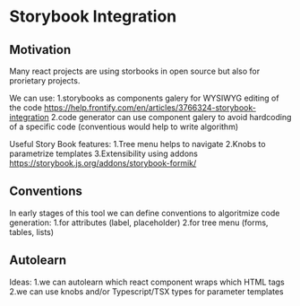 # Storybook Integration

## Motivation

Many react projects are using storbooks in open source but also for prorietary projects.

We can use:
1.storybooks as components galery for WYSIWYG editing of the code https://help.frontify.com/en/articles/3766324-storybook-integration
2.code generator can use component galery to avoid hardcoding of a specific code (conventious would help to write algorithm)

Useful Story Book features:
1.Tree menu helps to navigate
2.Knobs to parametrize templates
3.Extensibility using addons https://storybook.js.org/addons/storybook-formik/

## Conventions

In early stages of this tool we can define conventions to algoritmize code generation:
1.for attributes (label, placeholder)
2.for tree menu (forms, tables, lists)

## Autolearn

Ideas: 
1.we can autolearn which react component wraps which HTML tags
2.we can use knobs and/or Typescript/TSX types for parameter templates

